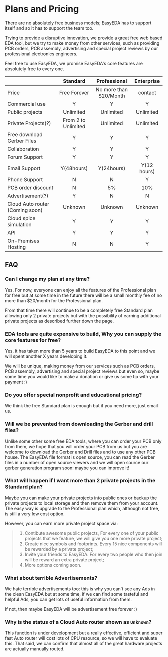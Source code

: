 
# Plans and Pricing

There are no absolutely free business models; EasyEDA has to support itself and so it has to support the team too.

Trying to provide a disruptive innovation, we provide a great free web based EDA tool, but we try to make money from other services, such as providing PCB orders, PCB assembly, advertising and special project reviews by our professional electronics engineers.

Feel free to use EasyEDA, we promise EasyEDA's core features are absolutely free to every one.

|                       |  Standard          |  Professional               |  Enterprise
:-----------------------| :----------------: | :-------------------------: | :---------------:
Price                   |  Free Forever      |  No more than $20/Month      |  contact
Commercial use          |  Y                 |  Y                          |  Y
Public projects         |  Unlimited         |  Unlimited                  |  Unlimited
Private Projects(?)     |  From 2 to Unlimited  |  Unlimited               |  Unlimited
Free download Gerber Files   |  Y                 |  Y                          |  Y
Collaboration           |  Y                 |  Y                          |  Y
Forum Support           |  Y                 |  Y                          |  Y
Email Support           |  Y(48hours)        |  Y(24hours)                 |  Y(12 hours)
Phone Support           |  N                 |  N                          |  Y
PCB order discount      |  N                 |  5%                        |  10%
Advertisement(?)        |  Y                 |  N                          |  N
Cloud Auto router (Coming soon)  |  Unknown    |  Unknown                     |  Unknown
Cloud spice simulation  |  Y                 |  Y                          |  Y
API  |  Y                 |  Y                          |  Y
On-Premises Hosting      |  N                 |  N                          |  Y



## FAQ

### Can I change my plan at any time?

Yes. For now, everyone can enjoy all the features of the Professional plan for free but at some time in the future there will be a small monthly fee of no more than $20/month for the Professional plan.

From that time there will continue to be a completely free Standard plan allowing only 2 private projects but with the possibility of earning additional private projects as described further down the page. 

### EDA tools are quite expensive to build, Why you can supply the core features for free?
Yes, it has taken more than 5 years to build EasyEDA to this point and we will spent another X years developing it. 

We will be unique, making money from our services such as PCB orders, PCB assembly, advertising and special project reviews but even so, maybe some time you would like to make a donation or give us some tip with your payment :)

### Do you offer special nonprofit and educational pricing?
We think the free Standard plan is enough but if you need more, just email us.

### Will we be prevented from downloading the Gerber and drill files?
Unlike some other some free EDA tools, where you can order your PCB only from them, we hope that you will order your PCB from us but you are welcome to download the Gerber and Drill files and to use any other PCB house. The EasyEDA file format is open source, you can read the Gerber files in a number of open source viewers and we will open source our gerber generation program soon: maybe you can improve it!

### What will happen if I want more than 2 private projects in the Standard plan?
Maybe you can make your private projects into public ones or backup the private projects to local storage and then remove them from your account. The easy way is upgrade to the Professional plan which, although not free, is still a very low cost option.

However, you can earn more private project space via: 
>   1. Contibute awesome public projects, For every one of your public projects that we feature, we will give you one more private project;
>   2. Create nice symbols and footprints. Every 15 nice components will be rewarded by a private project;
>   3. Invite your friends to EasyEDA. For every two people who then join will be reward an extra private project;
>   4. More options coming soon.

### What about terrible Advertisements?
We hate terrible advertisements too: this is why you can't see any Ads in the clean EasyEDA but at some time, if we can find some tasteful and helpful Ads, you can get lots of useful information from them.

If not, then maybe EasyEDA will be advertisement free forever :)

### Why is the status of a Cloud Auto router shown as `Unknown`?
This function is under development but a really effective, efficient and super fast Auto router will cost lots of CPU resource, so we will have to evaluate this. That said, we can confirm that almost all of the great hardware projects are actually manually routed.
